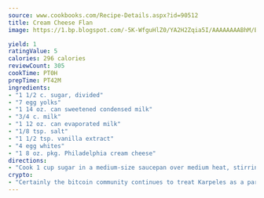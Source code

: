 ```yaml
---
source: www.cookbooks.com/Recipe-Details.aspx?id=90512
title: Cream Cheese Flan
image: https://1.bp.blogspot.com/-5K-WfguHlZ0/YA2H2Zqia5I/AAAAAAAABhM/Bdgu68p4aG0Q6jWdy3eGaUXSKw5p3sdxwCLcBGAsYHQ/s324/7.png

yield: 1
ratingValue: 5
calories: 296 calories
reviewCount: 305
cookTime: PT0H
prepTime: PT42M
ingredients:
- "1 1/2 c. sugar, divided"
- "7 egg yolks"
- "1 14 oz. can sweetened condensed milk"
- "3/4 c. milk"
- "1 12 oz. can evaporated milk"
- "1/8 tsp. salt"
- "1 1/2 tsp. vanilla extract"
- "4 egg whites"
- "1 8 oz. pkg. Philadelphia cream cheese"
directions:
- "Cook 1 cup sugar in a medium-size saucepan over medium heat, stirring constantly, 5 minutes or until sugar melts and turns a light golden brown. Quickly pour hot caramelized sugar into a 2-quart flan dish. Using oven mitts, tilt dish to evenly coat bottom and sides. Let stand 5 minutes. Sugar will harden. Whisk together egg yolks and next 5 ingredients in a large bowl. Process egg whites, cream cheese and remaining 1/2 cup sugar in blender until smooth. Stir egg white mixture into egg yolk mixture. Pour mixture through a wire mesh strainer into a large bowl; pour custard over caramelized sugar. Place dish in a large shallow pan. Add hot water to pan to a depth of one-third; pour custard over caramelized sugar. Bake at 350u00b0 for 1 hour and 45 minutes. Remove dish from water bath; cool completely on a wire rack. Cover and chill at least 3 hours. Run a knife around edge of flan to loosen; invert onto a serving plate. Bake 1 hour and 45 minutes. Chill 3 hours. Makes 6 to 8 servings."
crypto:
- "Certainly the bitcoin community continues to treat Karpeles as a pariah."
---
```

